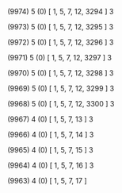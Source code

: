 (9974) 5 (0) [ 1, 5, 7, 12, 3294 ] 3 


(9973) 5 (0) [ 1, 5, 7, 12, 3295 ] 3 


(9972) 5 (0) [ 1, 5, 7, 12, 3296 ] 3 


(9971) 5 (0) [ 1, 5, 7, 12, 3297 ] 3 


(9970) 5 (0) [ 1, 5, 7, 12, 3298 ] 3 


(9969) 5 (0) [ 1, 5, 7, 12, 3299 ] 3 


(9968) 5 (0) [ 1, 5, 7, 12, 3300 ] 3 


(9967) 4 (0) [ 1, 5, 7, 13 ] 3 


(9966) 4 (0) [ 1, 5, 7, 14 ] 3 


(9965) 4 (0) [ 1, 5, 7, 15 ] 3 


(9964) 4 (0) [ 1, 5, 7, 16 ] 3 


(9963) 4 (0) [ 1, 5, 7, 17 ]  

